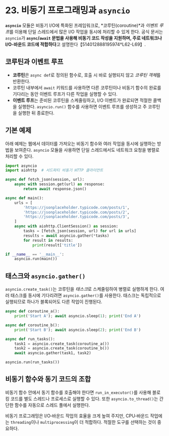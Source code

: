 # 23. 비동기 프로그래밍과 `asyncio`

**`asyncio`** 모듈은 비동기 I/O에 특화된 프레임워크로, *코루틴(coroutine)*과 *이벤트 루프*를 이용해 단일 스레드에서 많은 I/O 작업을 동시에 처리할 수 있게 한다. 공식 문서는 `asyncio`가 **`async`/`await` 문법을 사용해 비동기 코드 작성을 지원하며, 주로 네트워크나 I/O‑바운드 코드에 적합하다**고 설명한다【514012888195974†L62-L69】.

## 코루틴과 이벤트 루프

- **코루틴**은 `async def`로 정의된 함수로, 호출 시 바로 실행되지 않고 *코루틴 객체*를 반환한다.
- 코루틴 내부에서 `await` 키워드를 사용하면 다른 코루틴이나 비동기 함수의 완료를 기다리는 동안 이벤트 루프가 다른 작업을 실행할 수 있다.
- **이벤트 루프**는 준비된 코루틴을 스케줄링하고, I/O 이벤트가 완료되면 적절한 콜백을 실행한다. `asyncio.run()` 함수를 사용하면 이벤트 루프를 생성하고 주 코루틴을 실행한 뒤 종료한다.

## 기본 예제

아래 예제는 웹에서 데이터를 가져오는 비동기 함수와 여러 작업을 동시에 실행하는 방법을 보여준다. `asyncio` 모듈을 사용하면 단일 스레드에서도 네트워크 요청을 병렬로 처리할 수 있다.

```python
import asyncio
import aiohttp  # 서드파티 비동기 HTTP 클라이언트

async def fetch_json(session, url):
    async with session.get(url) as response:
        return await response.json()

async def main():
    urls = [
        'https://jsonplaceholder.typicode.com/posts/1',
        'https://jsonplaceholder.typicode.com/posts/2',
        'https://jsonplaceholder.typicode.com/posts/3',
    ]
    async with aiohttp.ClientSession() as session:
        tasks = [fetch_json(session, url) for url in urls]
        results = await asyncio.gather(*tasks)
        for result in results:
            print(result['title'])

if __name__ == '__main__':
    asyncio.run(main())
```

## 태스크와 `asyncio.gather()`

`asyncio.create_task()`는 코루틴을 *태스크*로 스케줄링하여 병렬로 실행하게 한다. 여러 태스크를 동시에 기다리려면 `asyncio.gather()`를 사용한다. 태스크는 독립적으로 실행되므로 하나가 블록되어도 다른 작업이 진행된다.

```python
async def coroutine_a():
    print('Start A'); await asyncio.sleep(1); print('End A')

async def coroutine_b():
    print('Start B'); await asyncio.sleep(2); print('End B')

async def run_tasks():
    task1 = asyncio.create_task(coroutine_a())
    task2 = asyncio.create_task(coroutine_b())
    await asyncio.gather(task1, task2)

asyncio.run(run_tasks())
```

## 비동기 함수와 동기 코드의 조합

비동기 함수 안에서 동기 함수를 호출해야 한다면 `run_in_executor()`를 사용해 블로킹 코드를 별도 스레드나 프로세스로 실행할 수 있다. 또한 `asyncio.to_thread()`는 간단한 함수를 자동으로 스레드 풀에서 실행한다.

비동기 프로그래밍은 I/O‑바운드 작업의 효율을 크게 높여 주지만, CPU‑바운드 작업에는 `threading`이나 `multiprocessing`이 더 적합하다. 적절한 도구를 선택하는 것이 중요하다.